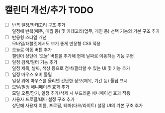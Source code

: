 # 캘린더 개선/추가 TODO

- [ ] 반복 일정/카테고리 구조 추가  
  일정에 반복(매주, 매월 등) 및 카테고리(업무, 개인 등) 선택 기능의 기본 구조 추가
- [ ] 반응형 스타일 개선  
  모바일/태블릿에서도 보기 좋게 반응형 CSS 적용
- [ ] 오늘로 이동 버튼 추가  
  캘린더 상단에 '오늘' 버튼을 추가해 현재 날짜로 이동하는 기능 구현
- [ ] 일정 검색/필터 기능 추가  
  일정 제목, 날짜, 색상 등으로 검색/필터할 수 있는 UI 및 기능 추가
- [ ] 일정 마우스 오버 툴팁  
  일정 위에 마우스를 올리면 간단한 정보(제목, 기간 등) 툴팁 표시
- [ ] 모달/일정 애니메이션 효과 추가  
  모달 오픈/닫기, 일정 추가/삭제 시 부드러운 애니메이션 효과 적용
- [ ] 사용자 프로필/테마 설정 구조 추가  
  상단에 사용자 이름, 프로필, 테마(다크/라이트) 설정 UI의 기본 구조 추가
